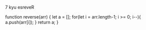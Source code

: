 7 kyu
esreveR

function reverse(arr) {
  let a = [];
  for(let i = arr.length-1; i >= 0; i--){
  a.push(arr[i]);
  }
  return a;
}
